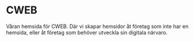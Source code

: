 # CWEB
Våran hemsida för CWEB. 
Där vi skapar hemsidor åt företag som inte har en hemsida, eller åt företag som behöver utveckla sin digitala närvaro.
